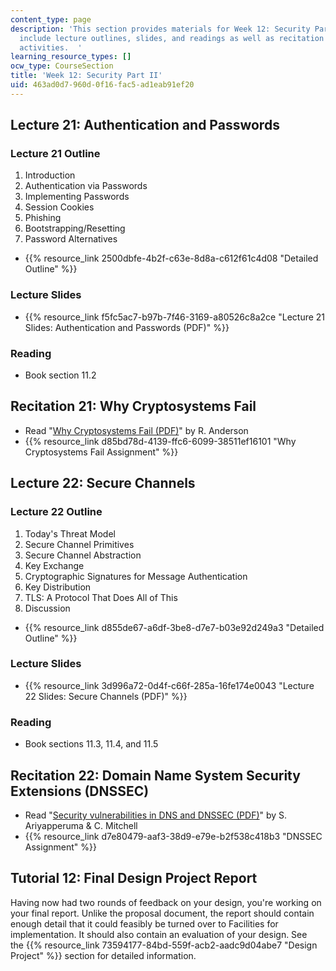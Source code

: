 ```yaml
---
content_type: page
description: 'This section provides materials for Week 12: Security Part II. Materials
  include lecture outlines, slides, and readings as well as recitation and assignment
  activities.  '
learning_resource_types: []
ocw_type: CourseSection
title: 'Week 12: Security Part II'
uid: 463ad0d7-960d-0f16-fac5-ad1eab91ef20
---
```


Lecture 21: Authentication and Passwords
----------------------------------------

### Lecture 21 Outline

1.  Introduction
2.  Authentication via Passwords
3.  Implementing Passwords
4.  Session Cookies
5.  Phishing
6.  Bootstrapping/Resetting
7.  Password Alternatives

*   {{% resource_link 2500dbfe-4b2f-c63e-8d8a-c612f61c4d08 "Detailed Outline" %}}

### Lecture Slides

*   {{% resource_link f5fc5ac7-b97b-7f46-3169-a80526c8a2ce "Lecture 21 Slides: Authentication and Passwords (PDF)" %}}

### Reading

*   Book section 11.2

Recitation 21: Why Cryptosystems Fail
-------------------------------------

*   Read "[Why Cryptosystems Fail (PDF)](https://www.cl.cam.ac.uk/~rja14/Papers/wcf.pdf)" by R. Anderson
*   {{% resource_link d85bd78d-4139-ffc6-6099-38511ef16101 "Why Cryptosystems Fail Assignment" %}}

Lecture 22: Secure Channels
---------------------------

### Lecture 22 Outline

1.  Today's Threat Model
2.  Secure Channel Primitives
3.  Secure Channel Abstraction
4.  Key Exchange
5.  Cryptographic Signatures for Message Authentication
6.  Key Distribution
7.  TLS: A Protocol That Does All of This
8.  Discussion

*   {{% resource_link d855de67-a6df-3be8-d7e7-b03e92d249a3 "Detailed Outline" %}}

### Lecture Slides

*   {{% resource_link 3d996a72-0d4f-c66f-285a-16fe174e0043 "Lecture 22 Slides: Secure Channels (PDF)" %}}

### Reading

*   Book sections 11.3, 11.4, and 11.5

Recitation 22: Domain Name System Security Extensions (DNSSEC)
--------------------------------------------------------------

*   Read "[Security vulnerabilities in DNS and DNSSEC (PDF)](http://www.chrismitchell.net/svidad.pdf)" by S. Ariyapperuma & C. Mitchell
*   {{% resource_link d7e80479-aaf3-38d9-e79e-b2f538c418b3 "DNSSEC Assignment" %}}

Tutorial 12: Final Design Project Report
----------------------------------------

Having now had two rounds of feedback on your design, you're working on your final report. Unlike the proposal document, the report should contain enough detail that it could feasibly be turned over to Facilities for implementation. It should also contain an evaluation of your design. See the {{% resource_link 73594177-84bd-559f-acb2-aadc9d04abe7 "Design Project" %}} section for detailed information.